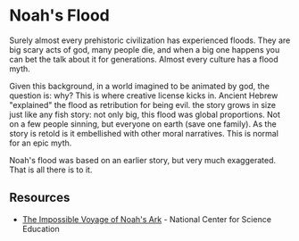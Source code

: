 # Noah's Flood

Surely almost every prehistoric civilization has experienced floods.  They are big scary acts of god, many people die, and when a big one happens you can bet the talk about it for generations.  Almost every culture has a flood myth.

Given this background, in a world imagined to be animated by god, the question is: why?  This is where creative license kicks in.  Ancient Hebrew "explained" the flood as retribution for being evil.  the story grows in size just like any fish story:  not only big, this flood was global proportions.  Not on a few people sinning, but everyone on earth (save one family).  As the story is retold is it embellished with other moral narratives.  This is normal for an epic myth. 

Noah's flood was based on an earlier story, but very much exaggerated.  That is all there is to it.

## Resources

* [The Impossible Voyage of Noah's Ark](https://ncse.ngo/impossible-voyage-noahs-ark?fbclid=IwZXh0bgNhZW0CMTAAAR2S4CIwp2GqI_0B_LYY-7H4rWYQGTZg7xMRHtnEm_SRIbIgniMlDkeg32Y_aem_QisXbsop3Ksm0DODq2X8kQ) - National Center for Science Education
